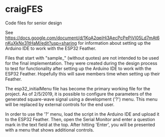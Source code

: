 # craigFES
Code files for senior design

See https://docs.google.com/document/d/1KoA2qeiHj3AecPcPePiVI05Ld7mAt6nKuXkNx31tHaM/edit?usp=sharing for information about setting up the Arduino IDE to work with the ESP32 Feather.

Files that start with "sample_" (without quotes) are not intended to be used for the final implementation. They were created during the design process to test for functionality after setting up the Arduino IDE to work with the ESP32 Feather. Hopefully this will save members time when setting up their Feather.

The esp32_initialMenu file has become the primary working file for the project. As of 2/5/2019, it is possible to configure the parameters of the generated square-wave signal using a development ('?') menu. This menu will be replaced by external controls for the end user.

In order to use the '?' menu, load the script in the Arduino IDE and upload it to the ESP32 Feather. Then, open the Serial Monitor and enter a question mark in the text field at the top. After hitting 'Enter', you will be presented with a menu that shows additional controls. 
